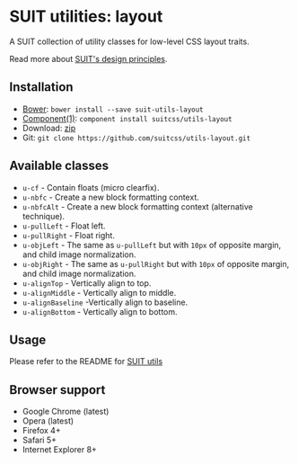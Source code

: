 # SUIT utilities: layout

A SUIT collection of utility classes for low-level CSS layout traits.

Read more about [SUIT's design principles](https://github.com/suitcss/suit/).

## Installation

* [Bower](http://bower.io/): `bower install --save suit-utils-layout`
* [Component(1)](http://component.io/): `component install suitcss/utils-layout`
* Download: [zip](https://github.com/suitcss/utils-layout/zipball/master)
* Git: `git clone https://github.com/suitcss/utils-layout.git`

## Available classes

* `u-cf` - Contain floats (micro clearfix).
* `u-nbfc` - Create a new block formatting context.
* `u-nbfcAlt` - Create a new block formatting context (alternative technique).
* `u-pullLeft` - Float left.
* `u-pullRight` - Float right.
* `u-objLeft` - The same as `u-pullLeft` but with `10px` of opposite margin, and child image normalization.
* `u-objRight` - The same as `u-pullRight` but with `10px` of opposite margin, and child image normalization.
* `u-alignTop` - Vertically align to top.
* `u-alignMiddle` - Vertically align to middle.
* `u-alignBaseline` -Vertically align to baseline.
* `u-alignBottom` - Vertically align to bottom.

## Usage

Please refer to the README for [SUIT utils](https://github.com/suitcss/utils/)

## Browser support

* Google Chrome (latest)
* Opera (latest)
* Firefox 4+
* Safari 5+
* Internet Explorer 8+
